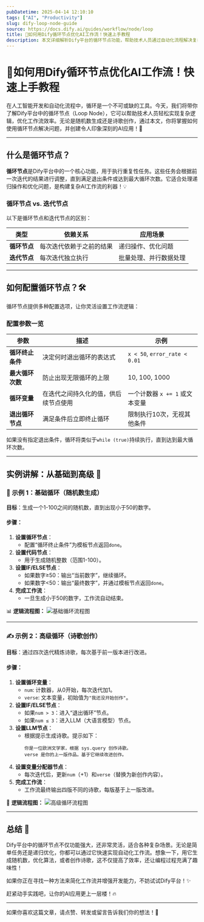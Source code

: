 ```yaml
---
pubDatetime: 2025-04-14 12:10:10
tags: ["AI", "Productivity"]
slug: dify-loop-node-guide
source: https://docs.dify.ai/guides/workflow/node/loop
title: 🚀如何用Dify循环节点优化AI工作流！快速上手教程
description: 本文详细解析Dify平台的循环节点功能，帮助技术人员通过自动化流程解决复杂问题，从随机数生成到诗歌创作，实例一步到位！
---
```


# 🚀如何用Dify循环节点优化AI工作流！快速上手教程

在人工智能开发和自动化流程中，循环是一个不可或缺的工具。今天，我们将带你了解Dify平台中的循环节点（Loop Node），它可以帮助技术人员轻松实现复杂逻辑，优化工作流效率。无论是随机数生成还是诗歌创作，通过本文，你将掌握如何使用循环节点解决问题，并创建令人印象深刻的AI应用！🎉

---

## 什么是循环节点？

**循环节点**是Dify平台中的一个核心功能，用于执行重复性任务。这些任务会根据前一次迭代的结果进行调整，直到满足退出条件或达到最大循环次数。它适合处理递归操作和优化问题，是构建复杂AI工作流的利器！💡

### 循环节点 vs. 迭代节点

以下是循环节点和迭代节点的区别：

| 类型         | 依赖关系                 | 应用场景               |
| ------------ | ------------------------ | ---------------------- |
| **循环节点** | 每次迭代依赖于之前的结果 | 递归操作、优化问题     |
| **迭代节点** | 每次迭代独立执行         | 批量处理、并行数据处理 |

---

## 如何配置循环节点？🛠️

循环节点提供多种配置选项，让你灵活设置工作流逻辑：

### 配置参数一览

| 参数             | 描述                                 | 示例                           |
| ---------------- | ------------------------------------ | ------------------------------ |
| **循环终止条件** | 决定何时退出循环的表达式             | `x < 50`, `error_rate < 0.01`  |
| **最大循环次数** | 防止出现无限循环的上限               | 10, 100, 1000                  |
| **循环变量**     | 在迭代之间持久化的值，供后续节点使用 | 一个计数器 `x += 1` 或文本变量 |
| **退出循环节点** | 满足条件后立即终止循环               | 限制执行10次，无视其他条件     |

如果没有指定退出条件，循环将类似于`while (true)`持续执行，直到达到最大循环次数。

---

## 实例讲解：从基础到高级 🧩

### 🎲 示例 1：基础循环（随机数生成）

**目标**：生成一个1-100之间的随机数，直到出现小于50的数字。

#### 步骤：

1. **设置循环节点**：
   - 配置“循环终止条件”为模板节点返回`done`。
2. **设置代码节点**：
   - 用于生成随机整数（范围1-100）。
3. **设置IF/ELSE节点**：
   - 如果数字≥50：输出“当前数字”，继续循环。
   - 如果数字<50：输出“最终数字”，并通过模板节点返回`done`。
4. **完成工作流**：
   - 一旦生成小于50的数字，工作流自动结束。

📊 **逻辑流程图：**
![基础循环流程图](https://docs.dify.ai/~gitbook/image?url=https%3A%2F%2Fassets-docs.dify.ai%2F2025%2F04%2F282013c48b46d3cc4ebf99323da10a31.png&width=768&dpr=4&quality=100&sign=4d19b9c5&sv=2)

---

### ✍️ 示例 2：高级循环（诗歌创作）

**目标**：通过四次迭代精炼诗歌，每次基于前一版本进行改进。

#### 步骤：

1. **设置循环变量**：
   - `num`: 计数器，从0开始，每次迭代加1。
   - `verse`: 文本变量，初始值为`"我还没开始创作"`。
2. **设置IF/ELSE节点**：
   - 如果`num > 3`：进入“退出循环”节点。
   - 如果`num ≤ 3`：进入LLM（大语言模型）节点。
3. **设置LLM节点**：
   - 根据提示生成诗歌。提示如下：
     ```
     你是一位欧洲文学家，根据 sys.query 创作诗歌。
     verse 是你的上一版作品。基于它继续改进创作。
     ```
4. **设置变量分配器节点**：
   - 每次迭代后，更新`num`（+1）和`verse`（替换为新创作内容）。
5. **完成工作流**：
   - 工作流最终输出四版不同的诗歌，每版基于上一版改进。

📜 **逻辑流程图：**
![高级循环流程图](https://docs.dify.ai/~gitbook/image?url=https%3A%2F%2Fassets-docs.dify.ai%2F2025%2F04%2F9d9fb4db7093521000ac735a26f86962.png&width=768&dpr=4&quality=100&sign=8bdfd5df&sv=2)

---

## 总结 🌟

Dify平台中的循环节点不仅功能强大，还非常灵活，适合各种复杂场景。无论是简单任务还是递归优化，你都可以通过它快速实现自动化工作流。想象一下，用它生成随机数，优化算法，或者创作诗歌，这不仅提高了效率，还让编程过程充满了趣味性！

如果你正在寻找一种方法来简化工作流并增强开发能力，不妨试试Dify平台！✨

赶紧动手实践吧，让你的AI应用更上一层楼！🔥

---

如果你喜欢这篇文章，请点赞、转发或留言告诉我们你的想法！💬
